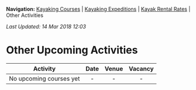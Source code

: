 **Navigation:** [Kayaking Courses](index) &#124; [Kayaking Expeditions](expedition) &#124; [Kayak Rental Rates](rental) &#124; Other Activities

_Last Updated: 14 Mar 2018 12:03_
# Other Upcoming Activities

Activity | Date | Venue | Vacancy
:---:|:---:|:---:|:---:
No upcoming courses yet|-|-|-

